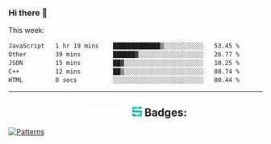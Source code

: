 ### Hi there 👋

This week:
<!--START_SECTION:waka-->

```txt
JavaScript   1 hr 19 mins    █████████████▒░░░░░░░░░░░   53.45 %
Other        39 mins         ██████▓░░░░░░░░░░░░░░░░░░   26.77 %
JSON         15 mins         ██▓░░░░░░░░░░░░░░░░░░░░░░   10.25 %
C++          12 mins         ██▒░░░░░░░░░░░░░░░░░░░░░░   08.74 %
HTML         0 secs          ░░░░░░░░░░░░░░░░░░░░░░░░░   00.44 %
```

<!--END_SECTION:waka-->

---

<h2 style="text-align:center; font-weight: bold;" align="center"><img src="https://github.com/layer5io/layer5/blob/master/.github/assets/images/layer5/layer5-light-no-trim.svg" width="115px"> Badges: </h2>

<a href= "https://meshery.layer5.io/user/04079145-d65d-4d0f-a40e-533d358bea83?tab=badges"><img height="224px" src = "https://badges.layer5.io/assets/badges/patterns/patterns.png" alt = "Patterns" /></a>
